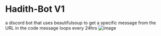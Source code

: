 # Hadith-Bot V1
a discord bot that uses beautifulsoup to get a specific message from the URL in the code
message loops every 24hrs
![image](https://github.com/realgnh/Hadith-Bot/assets/150723285/87234d56-9f01-4f22-9d4c-25763e8b0850)

